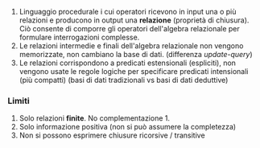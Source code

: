 1. Linguaggio procedurale i cui operatori ricevono in input una o più relazioni e producono in output una **relazione** (proprietà di chiusura). Ciò consente di comporre gli operatori dell'algebra relazionale per formulare interrogazioni complesse.
2. Le relazioni intermedie e finali dell'algebra relazionale non vengono memorizzate, non cambiano la base di dati. (differenza *update-query*)
3. Le relazioni corrispondono a predicati estensionali (espliciti), non vengono usate le regole logiche per specificare predicati intensionali (più compatti) (basi di dati tradizionali vs basi di dati deduttive)
   
### Limiti 
1. Solo relazioni **finite**. No complementazione
	1. 
2. Solo informazione positiva (non si può assumere la completezza)
3. Non si possono esprimere chiusure ricorsive / transitive
